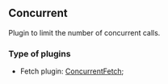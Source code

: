 ## Concurrent

Plugin to limit the number of concurrent calls.

### Type of plugins

- Fetch plugin: [ConcurrentFetch](./concurrent.fetch.tst.ts);
